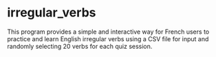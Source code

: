 # irregular_verbs
This program provides a simple and interactive way for French users to practice and learn English irregular verbs using a CSV file for input and randomly selecting 20 verbs for each quiz session.
